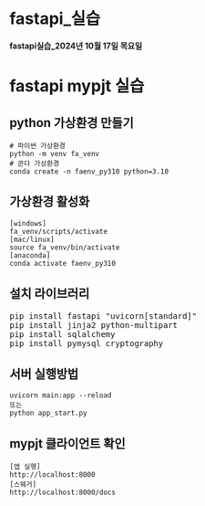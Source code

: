 # fastapi_실습
**fastapi실습_2024년 10월 17일 목요일**



# fastapi mypjt 실습
## python 가상환경 만들기
```
# 파이썬 가상환경
python -m venv fa_venv
# 콘다 가상환경
conda create -n faenv_py310 python=3.10
```
## 가상환경 활성화
```
[windows]
fa_venv/scripts/activate
[mac/linux]
source fa_venv/bin/activate
[anaconda]
conda activate faenv_py310
```
## 설치 라이브러리
<pre>
pip install fastapi "uvicorn[standard]"
pip install jinja2 python-multipart
pip install sqlalchemy
pip install pymysql cryptography
</pre>
## 서버 실행방법
```
uvicorn main:app --reload
또는
python app_start.py
```
## mypjt 클라이언트 확인
```
[앱 실행]
http://localhost:8000
[스웨거]
http://localhost:8000/docs
```








